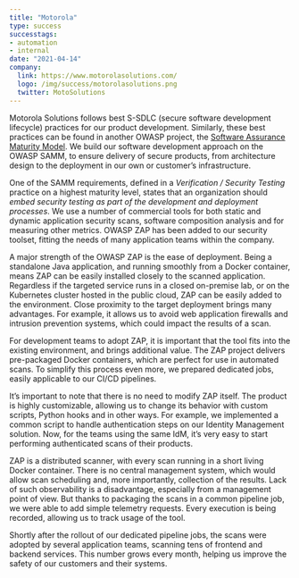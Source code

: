 ```yaml
---
title: "Motorola"
type: success
successtags:
- automation
- internal
date: "2021-04-14"
company:
  link: https://www.motorolasolutions.com/
  logo: /img/success/motorolasolutions.png
  twitter: MotoSolutions
---
```


Motorola Solutions follows best S-SDLC (secure software development lifecycle) practices for
our product development. Similarly, these best practices can be found in another OWASP
project, the [Software Assurance Maturity Model](https://owaspsamm.org/). We build our software development approach
on the OWASP SAMM, to ensure delivery of secure products, from architecture design to the
deployment in our own or customer’s infrastructure.

One of the SAMM requirements, defined in a _Verification / Security Testing_ practice on a highest
maturity level, states that an organization should _embed security testing as part of the
development and deployment processes_. We use a number of commercial tools for both static
and dynamic application security scans, software composition analysis and for measuring other
metrics. OWASP ZAP has been added to our security toolset, fitting the needs of many
application teams within the company.

A major strength of the OWASP ZAP is the ease of deployment. Being a standalone Java
application, and running smoothly from a Docker container, means ZAP can be easily installed
closely to the scanned application. Regardless if the targeted service runs in a closed
on-premise lab, or on the Kubernetes cluster hosted in the public cloud, ZAP can be easily
added to the environment. Close proximity to the target deployment brings many advantages.
For example, it allows us to avoid web application firewalls and intrusion prevention systems,
which could impact the results of a scan.

For development teams to adopt ZAP, it is important that the tool fits into the existing
environment, and brings additional value. The ZAP project delivers pre-packaged Docker
containers, which are perfect for use in automated scans. To simplify this process even more,
we prepared dedicated jobs, easily applicable to our CI/CD pipelines.

It’s important to note that there is no need to modify ZAP itself. The product is highly
customizable, allowing us to change its behavior with custom scripts, Python hooks and in other
ways. For example, we implemented a common script to handle authentication steps on our
Identity Management solution. Now, for the teams using the same IdM, it’s very easy to start
performing authenticated scans of their products.

ZAP is a distributed scanner, with every scan running in a short living Docker container. There is
no central management system, which would allow scan scheduling and, more importantly,
collection of the results. Lack of such observability is a disadvantage, especially from a
management point of view. But thanks to packaging the scans in a common pipeline job, we
were able to add simple telemetry requests. Every execution is being recorded, allowing us to
track usage of the tool.

Shortly after the rollout of our dedicated pipeline jobs, the scans were adopted by several
application teams, scanning tens of frontend and backend services. This number grows every
month, helping us improve the safety of our customers and their systems.